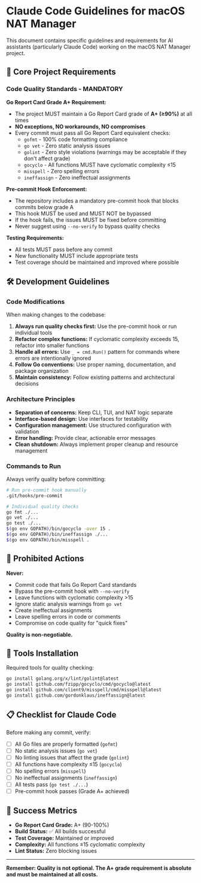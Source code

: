 # Claude Code Guidelines for macOS NAT Manager

This document contains specific guidelines and requirements for AI assistants (particularly Claude Code) working on the macOS NAT Manager project.

## 🎯 Core Project Requirements

### Code Quality Standards - **MANDATORY**

**Go Report Card Grade A+ Requirement:**
- The project MUST maintain a Go Report Card grade of **A+ (≥90%)** at all times
- **NO exceptions, NO workarounds, NO compromises**
- Every commit must pass all Go Report Card equivalent checks:
  - `gofmt` - 100% code formatting compliance
  - `go vet` - Zero static analysis issues
  - `golint` - Zero style violations (warnings may be acceptable if they don't affect grade)
  - `gocyclo` - All functions MUST have cyclomatic complexity ≤15
  - `misspell` - Zero spelling errors
  - `ineffassign` - Zero ineffectual assignments

**Pre-commit Hook Enforcement:**
- The repository includes a mandatory pre-commit hook that blocks commits below grade A
- This hook MUST be used and MUST NOT be bypassed
- If the hook fails, the issues MUST be fixed before committing
- Never suggest using `--no-verify` to bypass quality checks

**Testing Requirements:**
- All tests MUST pass before any commit
- New functionality MUST include appropriate tests
- Test coverage should be maintained and improved where possible

## 🛠️ Development Guidelines

### Code Modifications

When making changes to the codebase:

1. **Always run quality checks first:** Use the pre-commit hook or run individual tools
2. **Refactor complex functions:** If cyclomatic complexity exceeds 15, refactor into smaller functions
3. **Handle all errors:** Use `_ = cmd.Run()` pattern for commands where errors are intentionally ignored
4. **Follow Go conventions:** Use proper naming, documentation, and package organization
5. **Maintain consistency:** Follow existing patterns and architectural decisions

### Architecture Principles

- **Separation of concerns:** Keep CLI, TUI, and NAT logic separate
- **Interface-based design:** Use interfaces for testability
- **Configuration management:** Use structured configuration with validation
- **Error handling:** Provide clear, actionable error messages
- **Clean shutdown:** Always implement proper cleanup and resource management

### Commands to Run

Always verify quality before committing:

```bash
# Run pre-commit hook manually
.git/hooks/pre-commit

# Individual quality checks
go fmt ./...
go vet ./...
go test ./...
$(go env GOPATH)/bin/gocyclo -over 15 .
$(go env GOPATH)/bin/ineffassign ./...
$(go env GOPATH)/bin/misspell .
```

## 🚫 Prohibited Actions

**Never:**
- Commit code that fails Go Report Card standards
- Bypass the pre-commit hook with `--no-verify`
- Leave functions with cyclomatic complexity >15
- Ignore static analysis warnings from `go vet`
- Create ineffectual assignments
- Leave spelling errors in code or comments
- Compromise on code quality for "quick fixes"

**Quality is non-negotiable.**

## 🔧 Tools Installation

Required tools for quality checking:

```bash
go install golang.org/x/lint/golint@latest
go install github.com/fzipp/gocyclo/cmd/gocyclo@latest  
go install github.com/client9/misspell/cmd/misspell@latest
go install github.com/gordonklaus/ineffassign@latest
```

## 📋 Checklist for Claude Code

Before making any commit, verify:

- [ ] All Go files are properly formatted (`gofmt`)
- [ ] No static analysis issues (`go vet`)
- [ ] No linting issues that affect the grade (`golint`)
- [ ] All functions have complexity ≤15 (`gocyclo`)
- [ ] No spelling errors (`misspell`)
- [ ] No ineffectual assignments (`ineffassign`)
- [ ] All tests pass (`go test ./...`)
- [ ] Pre-commit hook passes (Grade A+ achieved)

## 🎯 Success Metrics

- **Go Report Card Grade:** A+ (90-100%)
- **Build Status:** ✅ All builds successful
- **Test Coverage:** Maintained or improved
- **Complexity:** All functions ≤15 cyclomatic complexity
- **Lint Status:** Zero blocking issues

---

**Remember: Quality is not optional. The A+ grade requirement is absolute and must be maintained at all costs.**